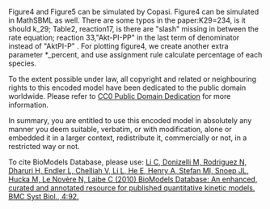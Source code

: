 

Figure4 and Figure5 can be simulated by Copasi. Figure4 can be simulated in
MathSBML as well. There are some typos in the paper:K29=234, is it should
k_29; Table2, reaction17, is there are "slash" missing in between the rate
equation; reaction 33,"Akt-PI-PP" in the last term of denominator instead of
"AktPI-P" . For plotting figure4, we create another extra parameter *_percent,
and use assignment rule calculate percentage of each species.

  

To the extent possible under law, all copyright and related or neighbouring
rights to this encoded model have been dedicated to the public domain
worldwide. Please refer to [CC0 Public Domain
Dedication](http://creativecommons.org/publicdomain/zero/1.0/) for more
information.

In summary, you are entitled to use this encoded model in absolutely any
manner you deem suitable, verbatim, or with modification, alone or embedded it
in a larger context, redistribute it, commercially or not, in a restricted way
or not.

  

To cite BioModels Database, please use: [Li C, Donizelli M, Rodriguez N,
Dharuri H, Endler L, Chelliah V, Li L, He E, Henry A, Stefan MI, Snoep JL,
Hucka M, Le Novère N, Laibe C (2010) BioModels Database: An enhanced, curated
and annotated resource for published quantitative kinetic models. BMC Syst
Biol., 4:92.](http://www.ncbi.nlm.nih.gov/pubmed/20587024)

